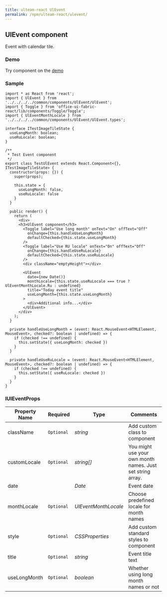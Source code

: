 ```yaml
---
title: ulteam-react UlEvent
permalink: /npm/ulteam-react/ulevent/
---
```


## UlEvent component

Event with calendar tile.

### Demo
Try component on the [demo](/npm/ulteam-react/demo/?r=ulevent)

### Sample

```tsx
import * as React from 'react';
import { UlEvent } from '../../../../common/components/UlEvent/UlEvent';
import { Toggle } from 'office-ui-fabric-react/lib/components/Toggle/Toggle';
import { UlEventMonthLocale } from '../../../../common/components/UlEvent/UlEvent.types';

interface ITestImageTileState {
  useLongMonth: boolean;
  useRuLocale: boolean;
}

/**
 * Test Event component
 */
export class TestUlEvent extends React.Component<{}, ITestImageTileState> {
  constructor(props: {}) {
    super(props);

    this.state = {
      useLongMonth: false,
      useRuLocale: false
    }
  }
  
  public render() {
    return (
      <div>
      <h3>UlEvent component</h3>
        <Toggle label="Use long month" onText="On" offText="Off" 
          onChange={this.handleUseLongMonth}
          defaultChecked={this.state.useLongMonth}
        />
        <Toggle label="Use RU locale" onText="On" offText="Off" 
          onChange={this.handleUseRuLocale}
          defaultChecked={this.state.useRuLocale}
        />
        <div className="emptyHeight"></div>

        <UlEvent 
          date={new Date()} 
          monthLocale={this.state.useRuLocale === true ? UlEventMonthLocale.Ru : undefined}
          title="Today event title"
          useLongMonth={this.state.useLongMonth}
        >
          <div>Additional info...</div>
        </UlEvent>
      </div>
    );
  }

  private handleUseLongMonth = (event: React.MouseEvent<HTMLElement, MouseEvent>, checked?: boolean | undefined) => {
    if (checked !== undefined) {
      this.setState({ useLongMonth: checked })
    }
  }

  private handleUseRuLocale = (event: React.MouseEvent<HTMLElement, MouseEvent>, checked?: boolean | undefined) => {
    if (checked !== undefined) {
      this.setState({ useRuLocale: checked })
    }
  }
}
```


### IUlEventProps

| Property Name | Required | Type | Comments |
|-|-|-|-|
 | className | `Optional` |  *string* |     Add custom class to component       |  
 | customLocale | `Optional` |  *string[]* |     You might use your own month names. Just set string array.       |  
 | date |  |  *Date* |     Event date       |  
 | monthLocale | `Optional` |  *UlEventMonthLocale* |     Choose predefined locale for month names       |  
 | style | `Optional` |  *CSSProperties* |     Add custom standard styles to component       |  
 | title | `Optional` |  *string* |     Event title text       |  
 | useLongMonth | `Optional` |  *boolean* |     Whether using long month names or not       |
